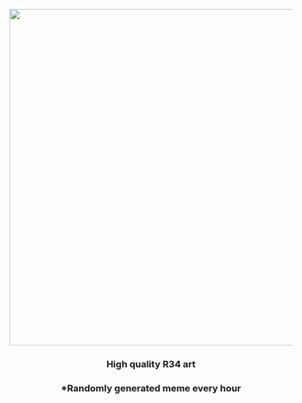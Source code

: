 <p align="center">
        <img src="https://i.redd.it/cxru4apgsan81.jpg" width="600" height="600">
        </p>
        <h3 align="center">High quality R34 art</h3>
        <h3 align="center">*Randomly generated meme every hour</h3>
    